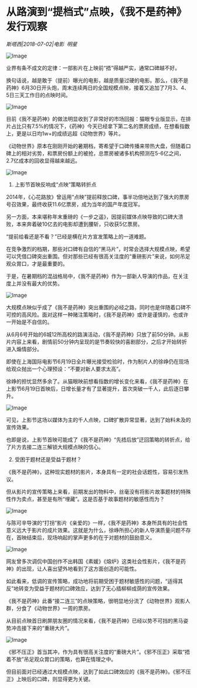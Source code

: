 # 从路演到“提档式”点映，《我不是药神》发行观察

*斯塔西|2018-07-02|电影 
                                                明星*

![Image](http://p3.pstatp.com/large/pgc-image/15305781655859daf0fc5e1)

业界有条不成文的定律：一部影片在上映前“捂”得越严实，通常口碑越不好。

换句话说，越是敢于（提前）曝光的电影，越是质量过硬的电影。那么，《我不是药神》6月30日开头炮，周末连续两日的全国规模点映，接着又追加了7月3、4、5日三天工作日的点映时间。

![Image](http://p1.pstatp.com/large/pgc-image/1530578138515b4cebfa0ea)

目前《我不是药神》的做法明显收到了非常好的市场回报：猫眼专业版显示，在排片占比只有7.5%的情况下，《药神》今天已经拿下第二名的票房成绩，在想看指数上，更是以日均1w+的成绩远超《动物世界》等片。

《动物世界》原本在刚刚开始的暑期档，寄希望于口碑传播来带热大盘，但随着口碑上的相对劣势，和票房份额上的被抢，总票房被诸多机构预测在5-6亿之间，2.7亿成本的回收显得越来越远。

![Image](http://p3.pstatp.com/large/pgc-image/15305781380528e38d56b60)

1. 上影节首映反响成“点映”策略转折点

2014年，《心花路放》曾运用“点映”提前释放口碑，事半功倍地达到了强大的票房号召效果，最终收获11.6亿票房，成为当年的国产年度冠军。

另一方面，本来堪称年末重磅的《一步之遥》，因提前媒体点映导致的口碑大溃败，本来奔着破10亿去的电影却遭到腰斩，只收获5亿票房。

“提前给看还是不看？”已经是横在片方宣发策略上的一道难题。

在竞争激烈的档期，那些对口碑有自信的“黑马片”，时常会选择大规模点映，希望可以凭借口碑突出重围。但对那些已经有很高关注度的“重磅影片”来说，如何吊足观众胃口，才是最重要的。

于是，在暑期档的混战格局中，《我不是药神》作为一部新人导演的作品，在关注度上并没有最大的优势。

![Image](http://p1.pstatp.com/large/pgc-image/1530578138381d1fde9c828)

大规模点映似乎成了《我不是药神》突出重围的必经之路，同时也是伴随着口碑不可控的高风险。面对这样一种赌注策略时，《我不是药神》或许是谨慎的，也或许一开始是不自信的。

从6月6号开始的6城12所高校的路演活动，《我不是药神》只放了前50分钟。从影片内容上来看，剧情前50分钟内呈现的是节奏较快的喜剧部分，之后才开始转折进入煽情部分。

即使在上海国际电影节6月19日全片曝光接受检验时，作为制片人的徐峥仍在现场给观众抛出一个心理预设：“不要对新人要求太高”。

徐峥的担忧显然多余了。从猫眼映前想看指数的增长变化来看，《我不是药神》在上影节6月19日首映后，日增长量才有了显著提升，首次突破一千人，此后逐日攀升。

![Image](http://p3.pstatp.com/large/pgc-image/1530578138348ad7a13ecd9)

可见，上影节这场以媒体为主的千人点映，口碑扩散异常显著，达到了始料未及的宣传效果。

也即是说，上影节首映可能成了《我不是药神》“先捂后放”迂回策略的转折点，给了片方去接二连三解锁大规模点映的信心。

2. 受困于题材还是受益于题材？

《我不是药神》，这种现实题材的影片，本身具有一定的社会话题性，容易引发热议。

但从影片的宣传策略上来看，前期发出的物料中，丝毫没有将影片故事题材的特殊性作为卖点，甚至是有所“埋藏”。这是否基于故事题材的敏感性而为？

![Image](http://p3.pstatp.com/large/pgc-image/1530578138478ada8909a57)

与陈可辛导演的“打拐”影片《亲爱的》一样，《我不是药神》本身所具有的社会性意义远大于影片的成片效果。这就是为什么，徐峥所担心的新人导演质量问题不存在，首映结束后，现场响起的掌声更多的在于对题材的鼓励意义。

![Image](http://p1.pstatp.com/large/pgc-image/15305781384142259dc054b)

网友曾多次调侃中国创作不出韩国《素媛》《熔炉》这类社会性影片，《我不是药神》的出现，让人喜出望外地看到了这方面创造的可能性。

如此看来，低调的宣传策略，成功地将前期受困于题材敏感性的问题，“适得其反”地转变为受益于题材的口碑效应，达到了无心插柳柳成荫的宣传效果。

《我不是药神》此番“接二连三”的点映策略，很明显地分流了《动物世界》观影人群，分食了《动物世界》一周的票房。

从目前点映首日刷屏朋友圈的情况来看，《我不是药神》已经以势不可挡的黑马姿势冲击接下来的“重磅大片”。

![Image](http://p1.pstatp.com/large/pgc-image/15305781387303fee03b3c3)

《邪不压正》首当其冲，作为具有很高关注度的“重磅大片”。《邪不压正》采取“捂着不放”吊足观众胃口的策略，也算在情理之中。

但目前面对已经通过大规模点映，达到了如此口碑效应的《我不是药神》。《邪不压正》上映后的口碑，则显得更为关键。

